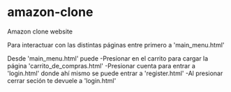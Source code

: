 # amazon-clone
Amazon clone website

Para interactuar con las distintas páginas entre primero a 'main_menu.html'

Desde 'main_menu.html' puede
-Presionar en el carrito para cargar la página 'carrito_de_compras.html'
-Presionar cuenta para entrar a 'login.html' donde ahí mismo se puede entrar a 'register.html'
-Al presionar cerrar seción te devuele a 'login.html'
